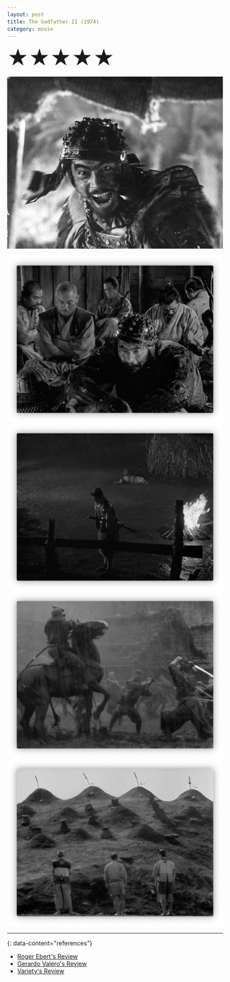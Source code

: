 ```yaml
---
layout: post
title: The Godfather II (1974)
category: movie
---
```

<font size=7>★★★★★</font>

![img](https://raw.githubusercontent.com/abadari3/abadari3.github.io/master/_images/sevensamurai1.jpeg)


<img src="https://raw.githubusercontent.com/abadari3/abadari3.github.io/master/_images/sevensamurai3.png" class="rightfloat" > 


<img src="https://raw.githubusercontent.com/abadari3/abadari3.github.io/master/_images/sevensamurai4.png" class="leftfloat"> 


<img src="https://raw.githubusercontent.com/abadari3/abadari3.github.io/master/_images/sevensamurai6.png" class="rightfloat" > 


<img src="https://raw.githubusercontent.com/abadari3/abadari3.github.io/master/_images/sevensamurai5.png" class="leftfloat"> 


---
{: data-content="references"}
- [Roger Ebert's Review](https://www.rogerebert.com/reviews/the-godfather-part-ii-1974)
- [Gerardo Valero's Review](https://www.rogerebert.com/far-flung-correspondents/why-the-godfather-part-ii-is-the-best-of-the-trilogy)
- [Variety's Review](https://variety.com/1974/film/reviews/the-godfather-part-ii-3-1200423302/)
